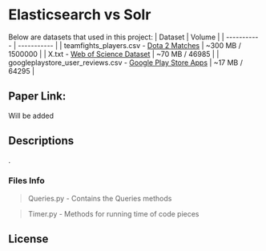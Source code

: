 # Elasticsearch vs Solr

Below are datasets that used in this project:
| Dataset | Volume |
| ----------- | ----------- |
| teamfights_players.csv - [Dota 2 Matches](https://www.kaggle.com/datasets/devinanzelmo/dota-2-matches) | ~300 MB / 1500000 |
| X.txt - [Web of Science Dataset](https://data.mendeley.com/datasets/9rw3vkcfy4/6) | ~70 MB / 46985 |
| googleplaystore_user_reviews.csv - [Google Play Store Apps](https://www.kaggle.com/lava18/google-play-store-apps) | ~17 MB / 64295 |

## Paper Link:

Will be added

## Descriptions

.

### Files Info

> Queries.py - Contains the Queries methods

> Timer.py - Methods for running time of code pieces

## License

